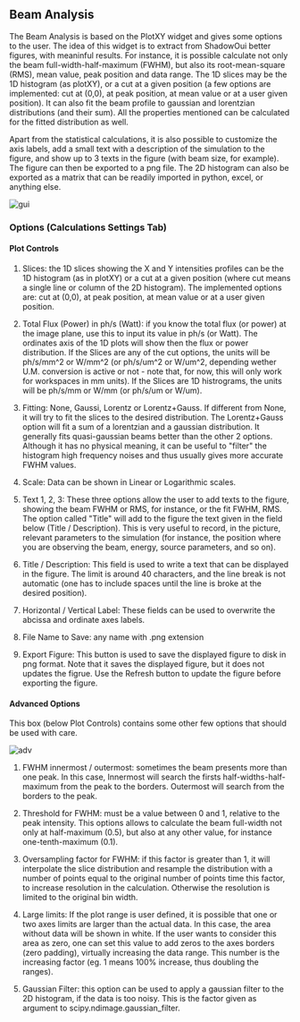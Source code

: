 
## Beam Analysis
The Beam Analysis is based on the PlotXY widget and gives some options to the user. The idea of this widget is to extract from ShadowOui better figures, with meaninful results. For instance, it is possible calculate not only the beam full-width-half-maximum (FWHM), but also its root-mean-square (RMS), mean value, peak position and data range. The 1D slices may be the 1D histogram (as plotXY), or a cut at a given position (a few options are implemented: cut at (0,0), at peak position, at mean value or at a user given position). It can also fit the beam profile to gaussian and lorentzian distributions (and their sum). All the properties mentioned can be calculated for the fitted distribution as well.

Apart from the statistical calculations, it is also possible to customize the axis labels, add a small text with a description of the simulation to the figure, and show up to 3 texts in the figure (with beam size, for example). The figure can then be exported to a png file. The 2D histogram can also be exported as a matrix that can be readily imported in python, excel, or anything else. 

![gui](https://github.com/oasys-lnls-kit/OASYS1-LNLS-ShadowOui/blob/master/images/BeamAnalysisWidgetGUI.png "GUI")

### Options (Calculations Settings Tab)

#### Plot Controls

1. Slices: the 1D slices showing the X and Y intensities profiles can be the 1D histogram (as in plotXY) or a cut at a given position (where cut means a single line or column of the 2D histogram). The implemented options are: cut at (0,0), at peak position, at mean value or at a user given position.

2. Total Flux (Power) in ph/s (Watt): if you know the total flux (or power) at the image plane, use this to input its value in ph/s (or Watt). The ordinates axis of the 1D plots will show then the flux or power distribution. If the Slices are any of the cut options, the units will be ph/s/mm^2 or W/mm^2 (or ph/s/um^2 or W/um^2, depending wether U.M. conversion is active or not - note that, for now, this will only work for workspaces in mm units). If the Slices are 1D histrograms, the units will be ph/s/mm or W/mm (or ph/s/um or W/um).

3. Fitting: None, Gaussi, Lorentz or Lorentz+Gauss. If different from None, it will try to fit the slices to the desired distribution. The Lorentz+Gauss option will fit a sum of a lorentzian and a gaussian distribution. It generally fits quasi-gaussian beams better than the other 2 options. Although it has no physical meaning, it can be useful to "filter" the histogram high frequency noises and thus usually gives more accurate FWHM values. 

4. Scale: Data can be shown in Linear or Logarithmic scales.

5. Text 1, 2, 3: These three options allow the user to add texts to the figure, showing the beam FWHM or RMS, for instance, or the fit FWHM, RMS. The option called "Title" will add to the figure the text given in the field below (Title / Description). This is very useful to record, in the picture, relevant parameters to the simulation (for instance, the position where you are observing the beam, energy, source parameters, and so on).

6. Title / Description: This field is used to write a text that can be displayed in the figure. The limit is around 40 characters, and the line break is not automatic (one has to include spaces until the line is broke at the desired position).

7. Horizontal / Vertical Label: These fields can be used to overwrite the abcissa and ordinate axes labels. 

8. File Name to Save: any name with .png extension

9. Export Figure: This button is used to save the displayed figure to disk in png format. Note that it saves the displayed figure, but it does not updates the figrue. Use the Refresh button to update the figure before exporting the figure.

#### Advanced Options

This box (below Plot Controls) contains some other few options that should be used with care.

![adv](https://github.com/oasys-lnls-kit/OASYS1-LNLS-ShadowOui/blob/master/images/BeamAnalysisAdvanced.png "ADV")

1. FWHM innermost / outermost: sometimes the beam presents more than one peak. In this case, Innermost will search the firsts half-widths-half-maximum from the peak to the borders. Outermost will search from the borders to the peak.

2. Threshold for FWHM: must be a value between 0 and 1, relative to the peak intensity. This options allows to calculate the beam full-width not only at half-maximum (0.5), but also at any other value, for instance one-tenth-maximum (0.1).

3. Oversampling factor for FWHM: if this factor is greater than 1, it will interpolate the slice distribution and resample the distribution with a number of points equal to the original number of points time this factor, to increase resolution in the calculation. Otherwise the resolution is limited to the original bin width.

4. Large limits: If the plot range is user defined, it is possible that one or two axes limits are larger than the actual data. In this case, the area without data will be shown in white. If the user wants to consider this area as zero, one can set this value to add zeros to the axes borders (zero padding), virtually increasing the data range. This number is the increasing factor (eg. 1 means 100% increase, thus doubling the ranges).
 
5. Gaussian Filter: this option can be used to apply a gaussian filter to the 2D histogram, if the data is too noisy. This is the factor given as argument to scipy.ndimage.gaussian_filter. 













